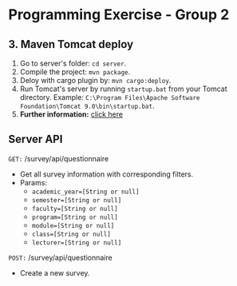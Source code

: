 # Programming Exercise - Group 2
## 3. Maven Tomcat deploy
1. Go to server's folder: `cd server`.
2. Compile the project: `mvn package`.
3. Deloy with cargo plugin by: `mvn cargo:deploy`.
4. Run Tomcat's server by running `startup.bat` from your Tomcat directory. Example: `C:\Program Files\Apache Software Foundation\Tomcat 9.0\bin\startup.bat`.
5. __Further information:__ [click here](https://www.baeldung.com/tomcat-deploy-war)


## Server API
`GET:` /survey/api/questionnaire
+ Get all survey information with corresponding filters.
+ Params: 
    + `academic_year=[String or null]`
    + `semester=[String or null]`
    + `faculty=[String or null]`
    + `program=[String or null]`
    + `module=[String or null]`
    + `class=[String or null]`
    + `lecturer=[String or null]`
 
 `POST:` /survey/api/questionnaire
+ Create a new survey.
